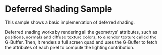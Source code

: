 Deferred Shading Sample
=======================

This sample shows a basic implementation of deferred shading.

Deferred shading works by rendering all the geometrys' attributes, such as positions, normals and
diffuse texture colors, to a render texture called the G-Buffer. Then, it renders a full screen quad
and uses the G-Buffer to fetch the attributes of each pixel to compute the lighting contribution.